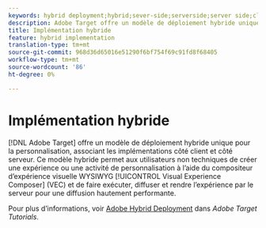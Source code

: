 ```yaml
---
keywords: hybrid deployment;hybrid;sever-side;serverside;server side;client-side;clientside;client side;hybrid implementation
description: Adobe Target offre un modèle de déploiement hybride unique pour la personnalisation, associant les implémentations côté client et côté serveur.
title: Implémentation hybride
feature: hybrid implementation
translation-type: tm+mt
source-git-commit: 968d36d65016e51290f6bf754f69c91fd8f68405
workflow-type: tm+mt
source-wordcount: '86'
ht-degree: 0%

---
```



# Implémentation hybride

[!DNL Adobe Target] offre un modèle de déploiement hybride unique pour la personnalisation, associant les implémentations côté client et côté serveur. Ce modèle hybride permet aux utilisateurs non techniques de créer une expérience ou une activité de personnalisation à l’aide du compositeur d’expérience visuelle WYSIWYG [!UICONTROL Visual Experience Composer] (VEC) et de faire exécuter, diffuser et rendre l’expérience par le serveur pour une diffusion hautement performante.

Pour plus d’informations, voir [Adobe Hybrid Deployment](https://experienceleague.adobe.com/docs/target-learn/tutorials/implementation/hybrid-deployment.html) dans *Adobe Target Tutorials*.
